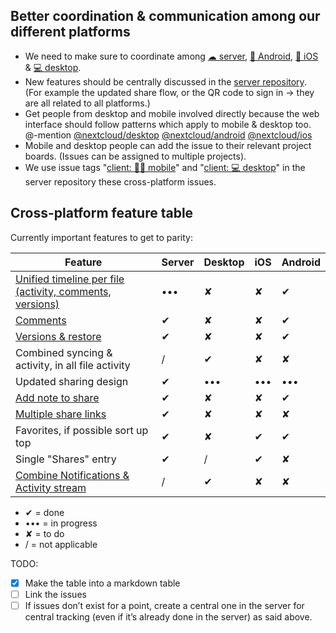 ## Better coordination & communication among our different platforms
- We need to make sure to coordinate among [☁ server](https://github.com/nextcloud/server/), [🤖 Android](https://github.com/nextcloud/android/), [🍏 iOS](https://github.com/nextcloud/ios/) & [💻 desktop](https://github.com/nextcloud/desktop/).
- New features should be centrally discussed in the [server repository](https://github.com/nextcloud/server/). (For example the updated share flow, or the QR code to sign in → they are all related to all platforms.)
- Get people from desktop and mobile involved directly because the web interface should follow patterns which apply to mobile & desktop too. @-mention [@nextcloud/desktop](https://github.com/orgs/nextcloud/teams/desktop/members) [@nextcloud/android](https://github.com/orgs/nextcloud/teams/android/members) [@nextcloud/ios](https://github.com/orgs/nextcloud/teams/ios/members)
- Mobile and desktop people can add the issue to their relevant project boards. (Issues can be assigned to multiple projects).
- We use issue tags "[client: 🤖🍏 mobile](https://github.com/nextcloud/server/labels/client%3A%20%F0%9F%A4%96%F0%9F%8D%8F%20mobile)" and "[client: 💻 desktop](https://github.com/nextcloud/server/labels/client%3A%20%F0%9F%92%BB%20desktop)" in the server repository these cross-platform issues.

## Cross-platform feature table
Currently important features to get to parity:

|Feature|Server|Desktop|iOS|Android|
|---|---|---|---|---|
|[Unified timeline per file (activity, comments, versions)](https://github.com/nextcloud/server/issues/658)|•••|✘|✘|✔|
|[Comments](https://github.com/nextcloud/server/issues/15749)|✔|✘|✘|✔|
|[Versions & restore](https://github.com/nextcloud/server/issues/15750)|✔|✘|✘|✔|
|Combined syncing & activity, in all file activity|/|✔|✘|✘|
|Updated sharing design|✔|•••|•••|•••|
|[Add note to share](https://github.com/nextcloud/server/issues/15751)|✔|✘|✘|✔|
|[Multiple share links](https://github.com/nextcloud/server/issues/15752)|✔|✘|✘|✘|
|Favorites, if possible sort up top|✔|✘|✔|✔|
|Single "Shares" entry|✔|/|✔|✘|
|[Combine Notifications & Activity stream](https://github.com/nextcloud/server/issues/14662)|/|✔|✘|✘|

- ✔ = done
- ••• = in progress
- ✘ = to do
- / = not applicable

TODO:
- [x] Make the table into a markdown table
- [ ] Link the issues
- [ ] If issues don’t exist for a point, create a central one in the server for central tracking (even if it’s already done in the server) as said above.